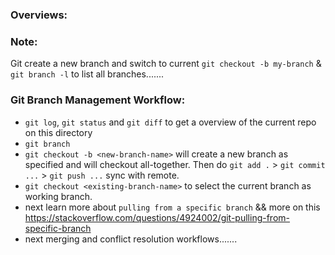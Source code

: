 ### Overviews:

### Note:
Git create a new branch and switch to current `git checkout -b my-branch` & `git branch -l` to list all branches.......

### Git Branch Management Workflow:
- `git log`, `git status` and `git diff` to get a overview of the current repo on this directory 
- `git branch`
- `git checkout -b <new-branch-name>` will create a new branch as specified and will checkout all-together. Then do `git add .` > `git commit ...` > `git push ...` sync with remote.
- `git checkout <existing-branch-name>` to select the current branch as working branch.
- next learn more about `pulling from a specific branch` && more on this https://stackoverflow.com/questions/4924002/git-pulling-from-specific-branch
- next merging and conflict resolution workflows.......